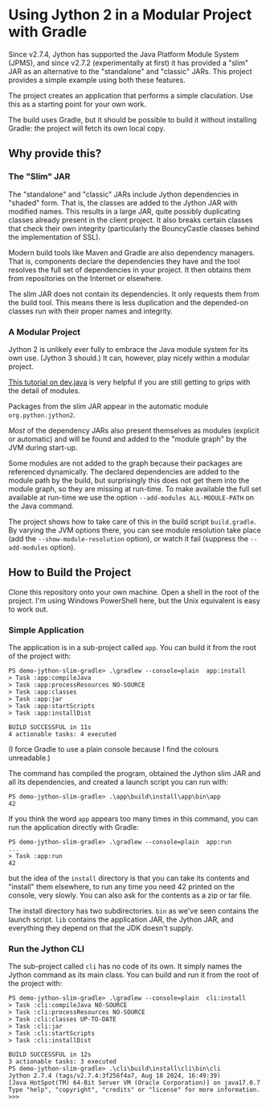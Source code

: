 # Using Jython 2 in a Modular Project with Gradle

Since v2.7.4, Jython has supported the Java Platform Module System (JPMS),
and since v2.7.2 (experimentally at first)
it has provided a "slim" JAR as an alternative to the
"standalone" and "classic" JARs.
This project provides a simple example using both these features.

The project creates an application that performs a simple claculation.
Use this as a starting point for your own work.

The build uses Gradle,
but it should be possible to build it without installing Gradle:
the project will fetch its own local copy.


## Why provide this?

### The "Slim" JAR

The "standalone" and "classic" JARs include
Jython dependencies in "shaded" form.
That is, the classes are added to the Jython JAR with modified names.
This results in a large JAR,
quite possibly duplicating classes already present in the client project.
It also breaks certain classes that check their own integrity
(particularly the BouncyCastle classes behind the implementation of SSL).

Modern build tools like Maven and Gradle are also dependency managers.
That is,
components declare the dependencies they have and 
the tool resolves the full set of dependencies in your project.
It then obtains them from repositories on the Internet or elsewhere.

The slim JAR does not contain its dependencies.
It only requests them from the build tool.
This means there is less duplication and
the depended-on classes run with their proper names and integrity.

### A Modular Project

Jython 2 is unlikely ever fully to embrace
the Java module system for its own use.
(Jython 3 should.)
It can, however, play nicely within a modular project.

[This tutorial on dev.java](https://dev.java/learn/modules) is very helpful
if you are still getting to grips with the detail of modules.

Packages from the slim JAR appear in the automatic module `org.python.jython2`.

*Most* of the dependency JARs also present themselves as modules
(explicit or automatic)
and will be found and added to the "module graph"
by the JVM during start-up.

Some modules are not added to the graph because
their packages are referenced dynamically.
The declared dependencies are added to the module path by the build,
but surprisingly this does not get them into the module graph,
so they are missing at run-time.
To make available the full set available at run-time we use the option
`--add-modules ALL-MODULE-PATH` on the Java command.

The project shows how to take care of this in the build script `build.gradle`.
By varying the JVM options there,
you can see module resolution take place (add the `--show-module-resolution` option),
or watch it fail (suppress the `--add-modules` option). 


## How to Build the Project

Clone this repository onto your own machine.
Open a shell in the root of the project.
I'm using Windows PowerShell here, but the Unix equivalent is easy to work out.

### Simple Application

The application is in a sub-project called `app`.
You can build it from the root of the project with:

```
PS demo-jython-slim-gradle> .\gradlew --console=plain  app:install
> Task :app:compileJava
> Task :app:processResources NO-SOURCE
> Task :app:classes
> Task :app:jar
> Task :app:startScripts
> Task :app:installDist

BUILD SUCCESSFUL in 11s
4 actionable tasks: 4 executed
```
(I force Gradle to use a plain console because I find the colours unreadable.)

The command has compiled the program,
obtained the Jython slim JAR and all its dependencies,
and created a launch script you can run with:
```
PS demo-jython-slim-gradle> .\app\build\install\app\bin\app
42
```
If you think the word `app` appears too many times in this command,
you can run the application directly with Gradle:
```
PS demo-jython-slim-gradle> .\gradlew --console=plain  app:run
...
> Task :app:run
42
```
but the idea of the `install` directory is that you can take its contents
and "install" them elsewhere,
to run any time you need 42 printed on the console, very slowly.
You can also ask for the contents as a zip or tar file.

The install directory has two subdirectories.
`bin` as we've seen contains the launch script.
`lib` contains the application JAR, the Jython JAR,
and everything they depend on that the JDK doesn't supply.

### Run the Jython CLI

The sub-project called `cli` has no code of its own.
It simply names the Jython command as its main class.
You can build and run it from the root of the project with:
```
PS demo-jython-slim-gradle> .\gradlew --console=plain  cli:install
> Task :cli:compileJava NO-SOURCE
> Task :cli:processResources NO-SOURCE
> Task :cli:classes UP-TO-DATE
> Task :cli:jar
> Task :cli:startScripts
> Task :cli:installDist

BUILD SUCCESSFUL in 12s
3 actionable tasks: 3 executed
PS demo-jython-slim-gradle> .\cli\build\install\cli\bin\cli
Jython 2.7.4 (tags/v2.7.4:3f256f4a7, Aug 18 2024, 16:49:39)
[Java HotSpot(TM) 64-Bit Server VM (Oracle Corporation)] on java17.0.7
Type "help", "copyright", "credits" or "license" for more information.
>>>
```

